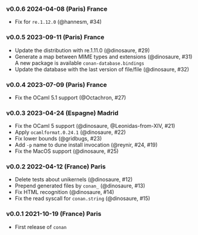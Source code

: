 ### v0.0.6 2024-04-08 (Paris) France

- Fix for `re.1.12.0` (@hannesm, #34)

### v0.0.5 2023-09-11 (Paris) France

- Update the distribution with re.1.11.0 (@dinosaure, #29)
- Generate a map between MIME types and extensions (@dinosaure, #31)
  A new package is available `conan-database.bindings`
- Update the database with the last version of file/file (@dinosaure, #32)

### v0.0.4 2023-07-09 (Paris) France

- Fix the OCaml 5.1 support (@Octachron, #27)

### v0.0.3 2023-04-24 (Espagne) Madrid

- Fix the OCaml 5 support (@dinosaure, @Leonidas-from-XIV, #21)
- Apply `ocamlformat.0.24.1` (@dinosaure, #22)
- Fix lower bounds (@gridbugs, #23)
- Add `-p` name to dune install invocation (@reynir, #24, #19)
- Fix the MacOS support (@dinosaure, #25)

### v0.0.2 2022-04-12 (France) Paris

- Delete tests about unikernels (@dinosaure, #12)
- Prepend generated files by `conan_` (@dinosaure, #13)
- Fix HTML recognition (@dinosaure, #14)
- Fix the read syscall for `conan.string` (@dinosaure, #15)

### v0.0.1 2021-10-19 (France) Paris

- First release of `conan`
